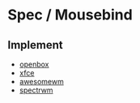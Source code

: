 
# Spec / Mousebind


## Implement

* [openbox](../../prototype/de-box/play-openbox/spec-mousebind.md)
* [xfce](../../prototype/de-basic/play-xfce/spec-mousebind.md)
* [awesomewm](../../concept/awesome-wm/demo-start/demo-config-awesome-github-master/spec-mousebind.md)
* [spectrwm](../../prototype/de-tiling/play-spectrwm/spec-mousebind.md)
